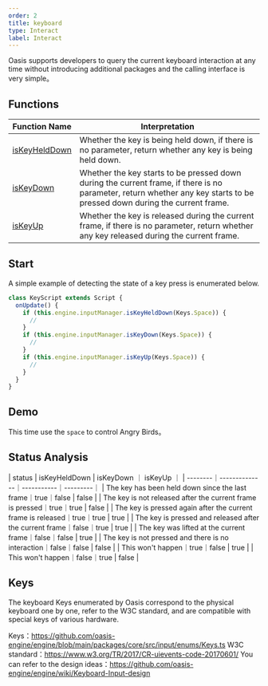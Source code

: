 ```yaml
---
order: 2
title: keyboard
type: Interact
label: Interact
---
```


Oasis supports developers to query the current keyboard interaction at any time without introducing additional packages and the calling interface is very simple。

## Functions

| Function Name                                               | Interpretation                     |
| ------------------------------------------------------ | ---------------------------- |
| [isKeyHeldDown](${api}core/InputManager#isKeyHeldDown) |  Whether the key is being held down, if there is no parameter, return whether any key is being held down. |
| [isKeyDown](${api}core/InputManager#isKeyDown)         | Whether the key starts to be pressed down during the current frame, if there is no parameter, return whether any key starts to be pressed down during the current frame.   |
| [isKeyUp](${api}core/InputManager#isKeyUp)             | Whether the key is released during the current frame, if there is no parameter, return whether any key released during the current frame.   |

## Start

A simple example of detecting the state of a key press is enumerated below.

```typescript
class KeyScript extends Script {
  onUpdate() {
    if (this.engine.inputManager.isKeyHeldDown(Keys.Space)) {
      //
    }
    if (this.engine.inputManager.isKeyDown(Keys.Space)) {
      //
    }
    if (this.engine.inputManager.isKeyUp(Keys.Space)) {
      //
    }
  }
}
```

## Demo

This time use the `space` to control Angry Birds。

<playground src="flappy-bird.ts"></playground>

## Status Analysis

| status | isKeyHeldDown | isKeyDown ｜ isKeyUp ｜
| --------｜--------------｜-----------｜---------｜
| The key has been held down since the last frame｜true｜false | false | 
| The key is not released after the current frame is pressed｜true｜true | false | 
| The key is pressed again after the current frame is released｜true｜true | true | 
| The key is pressed and released after the current frame｜false｜true | true | 
| The key was lifted at the current frame｜false｜false | true  | 
| The key is not pressed and there is no interaction｜false｜false | false | 
| This won't happen｜true｜false | true | 
| This won't happen｜false｜true | false | 

## Keys

The keyboard Keys enumerated by Oasis correspond to the physical keyboard one by one, refer to the W3C standard, and are compatible with special keys of various hardware.

Keys：https://github.com/oasis-engine/engine/blob/main/packages/core/src/input/enums/Keys.ts
W3C standard：https://www.w3.org/TR/2017/CR-uievents-code-20170601/
You can refer to the design ideas：https://github.com/oasis-engine/engine/wiki/Keyboard-Input-design
